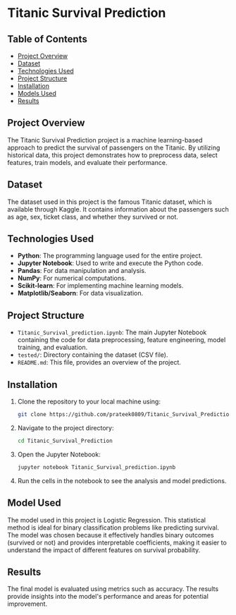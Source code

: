 # Titanic Survival Prediction

## Table of Contents
- [Project Overview](#Project-overview)
- [Dataset](#Dataset)
- [Technologies Used](#Technologies-Used)
- [Project Structure](#Project-Structure)
- [Installation](#Installation)
- [Models Used](#Models-used)
- [Results](#Results)

## Project Overview

The Titanic Survival Prediction project is a machine learning-based approach to predict the survival of passengers on the Titanic. By utilizing historical data, this project demonstrates how to preprocess data, select features, train models, and evaluate their performance.

## Dataset

The dataset used in this project is the famous Titanic dataset, which is available through Kaggle. It contains information about the passengers such as age, sex, ticket class, and whether they survived or not.

## Technologies Used

- **Python**: The programming language used for the entire project.
- **Jupyter Notebook**: Used to write and execute the Python code.
- **Pandas**: For data manipulation and analysis.
- **NumPy**: For numerical computations.
- **Scikit-learn**: For implementing machine learning models.
- **Matplotlib/Seaborn**: For data visualization.

## Project Structure

- `Titanic_Survival_prediction.ipynb`: The main Jupyter Notebook containing the code for data preprocessing, feature engineering, model training, and evaluation.
- `tested/`: Directory containing the dataset (CSV file).
- `README.md`: This file, provides an overview of the project.

## Installation

1. Clone the repository to your local machine using:
    ```bash
    git clone https://github.com/prateek0809/Titanic_Survival_Prediction.git
    ```

2. Navigate to the project directory:
    ```bash
    cd Titanic_Survival_Prediction
    ```

3. Open the Jupyter Notebook:
    ```bash
    jupyter notebook Titanic_Survival_prediction.ipynb
    ```

4. Run the cells in the notebook to see the analysis and model predictions.

## Model Used

The model used in this project is Logistic Regression. This statistical method is ideal for binary classification problems like predicting survival. The model was chosen because it effectively handles binary outcomes (survived or not) and provides interpretable coefficients, making it easier to understand the impact of different features on survival probability.

## Results

The final model is evaluated using metrics such as accuracy. The results provide insights into the model's performance and areas for potential improvement.
